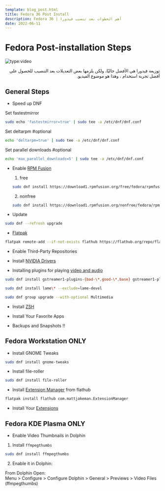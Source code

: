 ```yaml
---
template: blog_post.html
title: Fedora 36 Post Install
description: Fedora 36 | أهم الخطوات بعد تنصيب فيدورا
date: 2022-06-11
---
```


# Fedora Post-installation Steps

![type:video](https://www.youtube.com/embed/NlJmKyKHCSU)

<div dir="rtl">
توزيعة فيدورا هي الأفضل حاليًا، ولكن يلزمها بعض التعديلات بعد التنصيب للحصول على أفضل تجربة استخدام ، وهذا هو موضوع الفيديو.
</div>

<p hidden>#more</p>

## General Steps

* Speed up DNF

Set fastestmirror

```sh
sudo echo 'fastestmirror=true' | sudo tee -a /etc/dnf/dnf.conf
```

Set deltarpm #optional
 
```sh
echo 'deltarpm=true' | sudo tee -a /etc/dnf/dnf.conf
```

Set parallel downloads #optional

```sh
echo 'max_parallel_downloads=5' | sudo tee -a /etc/dnf/dnf.conf
```

* Enable [RPM Fusion](https://docs.fedoraproject.org/en-US/quick-docs/setup_rpmfusion/) 

    1. free
    
    ```sh
    sudo dnf install https://download1.rpmfusion.org/free/fedora/rpmfusion-free-release-$(rpm -E %fedora).noarch.rpm
    ```
    
    2. nonfree
    
    ```sh
    sudo dnf install https://download1.rpmfusion.org/nonfree/fedora/rpmfusion-nonfree-release-$(rpm -E %fedora).noarch.rpm
    ```

* Update

```sh
sudo dnf --refresh upgrade
```

* [Flatpak](https://flatpak.org/setup/Fedora)

```sh
flatpak remote-add --if-not-exists flathub https://flathub.org/repo/flathub.flatpakrepo
```

* Enable Third-Party Repositories

* Install [NVIDIA Drivers](https://rpmfusion.org/Howto/NVIDIA)

* Installing plugins for playing [video and audio](https://docs.fedoraproject.org/en-US/quick-docs/assembly_installing-plugins-for-playing-movies-and-music/)

```sh
sudo dnf install gstreamer1-plugins-{bad-\*,good-\*,base} gstreamer1-plugin-openh264 gstreamer1-libav --exclude=gstreamer1-plugins-bad-free-devel
```

```sh
sudo dnf install lame\* --exclude=lame-devel
```

```sh
sudo dnf group upgrade --with-optional Multimedia
```

* Install [ZSH](https://www.youtube.com/watch?v=fDuGKsQ3bV4)

* Install Your Favorite Apps

* Backups and Snapshots !!


## Fedora Workstation ONLY

* Install GNOME Tweaks

```sh
sudo dnf install gnome-tweaks
```

* Install file-roller

```sh
sudo dnf install file-roller
```

* Install [Extension Manager](https://flathub.org/apps/details/com.mattjakeman.ExtensionManager) from flathub

```sh
flatpak install flathub com.mattjakeman.ExtensionManager
```

* Install Your [Extensions](https://www.youtube.com/watch?v=6yEJ43LLIJg)

## Fedora KDE Plasma ONLY

* Enable Video Thumbnails in Dolphin

1. Install `ffmpegthumbs`

```sh
sudo dnf install ffmpegthumbs
```

2. Enable it in Dolphin:

From Dolphin Open:  
Menu > Configure > Configure Dolphin > General > Previews > Video Files (ffmpegthumbs)
